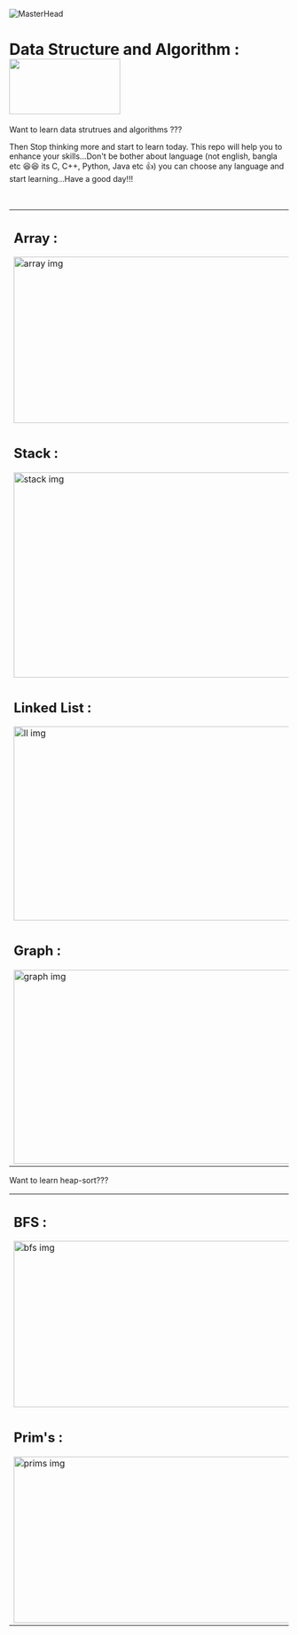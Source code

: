 ![MasterHead](https://miro.medium.com/max/2000/1*2rKGJ6h1regwmfMcty3SLw.png)

# Data Structure and Algorithm : &nbsp; &nbsp; &nbsp; <img src="https://res.cloudinary.com/practicaldev/image/fetch/s--_t-LIFKB--/c_imagga_scale,f_auto,fl_progressive,h_500,q_66,w_1000/https://media.giphy.com/media/TdAJ1T1ESmkCOCuOJQ/giphy.gif" width="200px" height="100px">

<p>Want to learn data strutrues and algorithms ??? </p> 
<p> Then Stop thinking more and start to learn today. This repo will help you to enhance your skills...Don't be bother about language (not english, bangla etc 😆😆 its C, C++, Python, Java etc 👍) you can choose any language and start learning...Have a good day!!! </p><br/>

<Table>
  <tr>
    <td>
      <h2><b> Array :</b></h2>
         <img src="https://cdn.dribbble.com/users/965184/screenshots/5348609/isojiggle-v003-2x.gif" alt="array img" width="500px" height="300px"></td>
    <td>
    <h2><b> String :</b></h2>
         <img src="https://www.2braces.com/images/string-functions.svg" alt="string img" width="500px" height="300px"></td>
  </tr>
  <tr>
    <td>
      <h2><b> Stack :</b></h2>
         <img src="https://cdn.educba.com/academy/wp-content/uploads/2020/01/Stack-in-Data-Structure.jpg" alt="stack img" width="500px" height="370px"></td>
    <td>
    <h2><b> Queue :</b></h2>
         <img src="https://www.colligso.com/images/stories/queue2.gif" alt="queue img" width="500px" height="370px"></td>
  </tr>
  <tr>
    <td>
      <h2><b> Linked List :</b></h2>
         <img src="https://encrypted-tbn0.gstatic.com/images?q=tbn:ANd9GcRc7s6eMEKmFGP0CZQ-ZN9455XGg7KSutXaiA&usqp=CAU" alt="ll img" width="500px" height="350px"></td>
    <td>
    <h2><b> Binary Tree :</b></h2>
         <img src="https://i.giphy.com/media/iJgItT1WOBadn4NGle/giphy.gif" alt="bt img" width="500px" height="350px"></td>
  </tr>
  <tr>
    <td>
      <h2><b> Graph :</b></h2>
         <img src="https://i.pinimg.com/originals/f8/8a/ca/f88acab7ffd127b4465659500aa0538f.gif" alt="graph img" width="500px" height="350px"></td>
    <td>
    <h2><b> Trie :</b></h2> 
         <img src="https://cdn-media-1.freecodecamp.org/images/YiPnUv0Hp9U7qLalllTFdVewHDGApfZ6OMdh" alt="trie img" width="500px" height="350px"></td>
  </tr>

</Table>

<!-- heap sort -->
<p>Want to learn heap-sort??? </p>

<Table>
  <tr>
    <td>
      <h2><b> BFS :</b></h2>
         <img src="https://www.codesdope.com/staticroot/images/algorithm/bfs.gif" alt="bfs img" width="500px" height="300px"></td>
    <td>
    <h2><b> DFS :</b></h2>
         <img src="https://www.codesdope.com/staticroot/images/algorithm/dfs.gif" alt="dfs img" width="500px" height="300px"></td>
  </tr>

  <tr>
    <td>
      <h2><b> Prim's :</b></h2>
         <img src="https://i.stack.imgur.com/gMPmj.gif" alt="prims img" width="500px" height="300px"></td>
    <td>
    <h2><b> kruskals :</b></h2>
         <img src="https://upload.wikimedia.org/wikipedia/commons/thumb/5/5c/MST_kruskal_en.gif/600px-MST_kruskal_en.gif" alt="krushkal img" width="500px" height="300px"></td>
  </tr>

</Table>
<!-- activity selection problem -->
